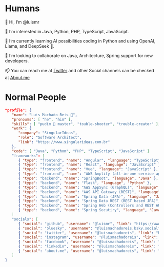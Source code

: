 # Humans
👋 Hi, I’m @luismr

👀 I’m interested in Java, Python, PHP, TypeScript, JavaScript.

🌱 I’m currently learning AI possibilities coding in Python and using OpenAI, Llama, and DeepSeek 👀.

💞️ I’m looking to collaborate on Java, Architecture, Spring support for new developers.

📫 You can reach me at [Twitter](https://twitter.com/luismachadoreis) and other Social channels can be checked at [About.me](https://about.me/luismachadoreis)

# Normal People
```json
"profile": {
   "name": "Luis Machado Reis 🍮",
   "pronoums": [ "he", "him" ],
   "skills": [ "pudim 🍮 master", "touble-shooter", "trouble-creator" ],
   "work": {
      "company": "SingularIdeas",
      "role": "Software Architect",
      "link": "https://www.singularideas.com.br"
   },
   "code": [ "Java", "Python", "PHP", "TypeScript", "JavaScript" ]
   "frameworks": [
      { "type": "frontend", "name": "Angular", "language": "TypeScript" },
      { "type": "frontend", "name": "React", "language": "JavaScript" },
      { "type": "frontend", "name": "Vue", "language": "JavaScript" },
      { "type": "frontend", "name": "AWS Amplify (all-in-one service aggregator)", "language", "TypeScript" },
      { "type": "backend", "name": "SpringBoot", "language", "Java" },
      { "type": "backend", "name": "Flask", "language", "Python" },
      { "type": "backend", "name": "AWS AppSync (GraphQL)", "language", "TypeScript" },
      { "type": "backend", "name": "AWS API Gateway (REST)", "language", "TypeScript" },
      { "type": "backend", "name": "Spring Data (JPA)", "language", "Java" },
      { "type": "backend", "name": "Spring Data REST (REST based JPA)", "language", "Java" },
      { "type": "backend", "name": "Spring Web (Controllers and REST API endpoints)", "language", "Java" },
      { "type": "backend", "name": "Spring Secutiry", "language", "Java" }
   ]
   "socials": [
      { "social": "github", "username": "@luismr", "link": "https://www.github.com/luismr" },
      { "social": "bluesky", "username": "@luismachadoreis.bsky.social", "link": "https://bsky.app/profile/luismachadoreis.bsky.social" },
      { "social": "twitter", "username": "@luismachadoreis", "link": "https://twitter.com/luismachadoreis" },
      { "social": "instagram", "username": "@luismachadoreis", "link": "https://www.instagram.com/luismachadoreis" },
      { "social": "facebook", "username": "@luismachadoreis", "link": "https://facebook.com/luismachadoreis" },
      { "social": "linkedin", "username": "@luismachadoreis", "link": "https://linkedin.com/in/luismachadoreis" },
      { "social": "about.me", "username": "@luismachadoreis", "link": "https://about.me/luismachadoreis" },
   ]
}
```
<!---
luismr/luismr is a ✨ special ✨ repository because its `README.md` (this file) appears on your GitHub profile.
You can click the Preview link to take a look at your changes.
--->
